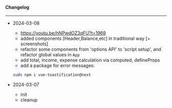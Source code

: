 #### Changelog #
*************************************

- 2024-03-08
    - https://youtu.be/hNPwdOZ3qFU?t=1969
    - added components [Header,Balance,etc] in traditional way [+ screenshots]
    - refactor some components from 'options API' to 'script setup', and refactor global values in `App`
    - add total, income, expense calculation via computed, defineProps
    - add a package for error messages:
    ```bash
    sudo npm i vue-toastification@next
    ```

- 2024-03-07
    - init
    - cleanup
